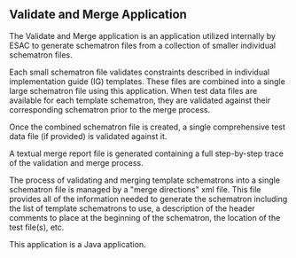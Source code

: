 <h2>Validate and Merge Application</h2>

The Validate and Merge application is an application utilized internally by ESAC to generate schematron files from 
a collection of smaller individual schematron files.

Each small schematron file validates constraints described in individual implementation guide (IG) templates. These files are 
combined into a single large schematron file using this application.  When test data files are available for each template schematron, 
they are validated against their corresponding schematron prior to the merge process.

Once the combined schematron file is created, a single comprehensive test data file (if provided) is validated against it.

A textual merge report file is generated containing a full step-by-step trace of the validation and merge process.

The process of validating and merging template schematrons into a single schematron file is managed by a "merge directions" xml file. 
This file provides all of the information needed to generate the schematron including the list of template schematrons to use, a 
description of the header comments to place at the beginning of the schematron, the location of the test file(s), etc.

This application is a Java application.
